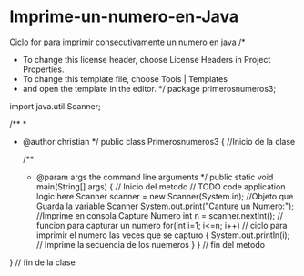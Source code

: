 # Imprime-un-numero-en-Java
Ciclo for para imprimir consecutivamente un numero en java
/*
 * To change this license header, choose License Headers in Project Properties.
 * To change this template file, choose Tools | Templates
 * and open the template in the editor.
 */
package primerosnumeros3;

import java.util.Scanner;

/**
 *
 * @author christian
 */
public class Primerosnumeros3 { //Inicio de la clase

    /**
     * @param args the command line arguments
     */
    public static void main(String[] args) { // Inicio del metodo
        // TODO code application logic here
        Scanner scanner = new Scanner(System.in); //Objeto que Guarda la variable Scanner
        System.out.print("Canture un Numero:"); //Imprime en consola Capture Numero
        int n = scanner.nextInt(); // funcion para capturar un numero
        for(int i=1; i<=n; i++) // ciclo para imprimir el numero las veces que se capturo
        {
            System.out.println(i); // Imprime la secuencia de los nuemeros
        }
    } // fin del metodo
    
} // fin de la clase
